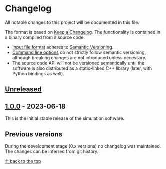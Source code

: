 # Changelog

All notable changes to this project will be documented in this file.

The format is based on [Keep a Changelog](https://keepachangelog.com/en/1.0.0/).
The functionality is contained in a binary compiled from a source code.
* [Input file format](doc/input-file.md) adheres to [Semantic Versioning](https://semver.org/spec/v2.0.0.html).
* [Command line options](doc/operation-modes.md) do not strictly follow semantic versioning, although breaking changes
  are not introduced unless necessary.
* The source code API will not be versioned semantically until the software is also distributed as a static-linked C++
library (later, with Python bindings as well).


## [Unreleased]


## [1.0.0] - 2023-06-18

This is the initial stable release of the simulation software.


## Previous versions

During the development stage (0.x versions) no changelog was maintained. The changes can be inferred from git history.

[Unreleased]: hhttps://github.com/PKua007/rampack/compare/v1.0.0..HEAD
[1.0.0]: https://github.com/PKua007/rampack/releases/tag/v1.0.0

[&uarr; back to the top](#changelog)